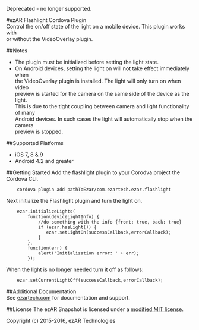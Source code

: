 Deprecated - no longer supported.

#ezAR Flashlight Cordova Plugin   
Control the on/off state of the light on a mobile device. This plugin works with  
or without the VideoOverlay plugin. 

##Notes
* The plugin must be initialized before setting the light state.
* On Android devices, setting the light on will not take effect immediately when  
the VideoOverlay plugin is installed. The light will only turn on when video  
preview is started for the camera on the same side of the device as the light.  
This is due to the tight coupling between camera and light functionality of many  
Android devices. In such cases the light will automatically stop when the camera  
preview is stopped.

##Supported Platforms
- iOS 7, 8 & 9
- Android 4.2 and greater 

##Getting Started
Add the flashlight plugin to your Corodva project the Cordova CLI.

        cordova plugin add pathToEzar/com.ezartech.ezar.flashlight

Next initialize the Flashlight plugin and turn the light on.

        ezar.initializeLights(
            function(deviceLightInfo) {
                //do something with the info {front: true, back: true}
                if (ezar.hasLight()) {
                   ezar.setLightOn(successCallback,errorCallback);
                }
            },
            function(err) {
                alert('Initialization error: ' + err);
            });
        
        
When the light is no longer needed turn it off as follows:
        
        ezar.setCurrentLightOff(successCallback,errorCallback);
                    

##Additional Documentation        
See [ezartech.com](http://ezartech.com) for documentation and support.

##License
The ezAR Snapshot is licensed under a [modified MIT license](http://www.ezartech.com/ezarstartupkit-license).


Copyright (c) 2015-2016, ezAR Technologies


